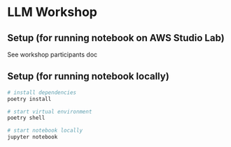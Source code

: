# LLM Workshop

## Setup (for running notebook on AWS Studio Lab)

See workshop participants doc

## Setup (for running notebook locally)

```sh
# install dependencies
poetry install

# start virtual environment
poetry shell

# start notebook locally
jupyter notebook
```